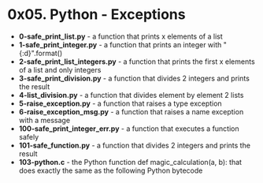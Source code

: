 <h1>0x05. Python - Exceptions</h1>
<ul>
<li><b>0-safe_print_list.py</b> - a function that prints x elements of a list</li>
<li><b>1-safe_print_integer.py</b> - a function that prints an integer with "{:d}".format()</li>
<li><b>2-safe_print_list_integers.py</b> - a function that prints the first x elements of a list and only integers</li>
<li><b>3-safe_print_division.py</b> - a function that divides 2 integers and prints the result</li>
<li><b>4-list_division.py</b> - a function that divides element by element 2 lists</li>
<li><b>5-raise_exception.py</b> - a function that raises a type exception</li>
<li><b>6-raise_exception_msg.py</b> - a function that raises a name exception with a message</li>
<li><b>100-safe_print_integer_err.py</b> - a function that executes a function safely</li>
<li><b>101-safe_function.py</b> - a function that divides 2 integers and prints the result</li>
<li><b>103-python.c</b> - the Python function def magic_calculation(a, b): that does exactly the same as the following Python bytecode</li>
</ul>
